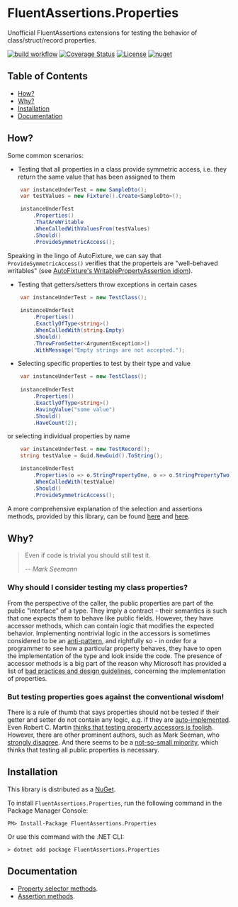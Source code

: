 # FluentAssertions.Properties

Unofficial FluentAssertions extensions for testing the behavior of class/struct/record properties.

[![build workflow](https://github.com/rsvilenov/FluentAssertions.Properties/actions/workflows/build.yml/badge.svg)](https://github.com/rsvilenov/FluentAssertions.Properties/actions/workflows/build.yml) 
[![Coverage Status](https://coveralls.io/repos/github/rsvilenov/FluentAssertions.Properties/badge.svg)](https://coveralls.io/github/rsvilenov/FluentAssertions.Properties)
[![License](https://img.shields.io/badge/License-Apache%202.0-blue.svg)](https://opensource.org/licenses/Apache-2.0) 
[![nuget](https://img.shields.io/nuget/v/FluentAssertions.Properties)](https://www.nuget.org/packages/FluentAssertions.Properties)

## Table of Contents  

- [How?](#How)
- [Why?](#Why)
- [Installation](#Installation)
- [Documentation](#Documentation)

## How?

Some common scenarios:

* Testing that all properties in a class provide symmetric access, i.e. they return the same value that has been assigned to them
```csharp
    var instanceUnderTest = new SampleDto();
    var testValues = new Fixture().Create<SampleDto>();

    instanceUnderTest
        .Properties()
        .ThatAreWritable
        .WhenCalledWithValuesFrom(testValues)
        .Should()
        .ProvideSymmetricAccess();
```

Speaking in the lingo of AutoFixture, we can say that `ProvideSymmetricAccess()` verifies that the properteis are "well-behaved writables" (see [AutoFixture's WritablePropertyAssertion idiom](http://www.shujaat.net/2013/05/writable-property-assertions-using.html)).

* Testing that getters/setters throw exceptions in certain cases

```csharp
    var instanceUnderTest = new TestClass();
            
    instanceUnderTest
        .Properties()
        .ExactlyOfType<string>()
        .WhenCalledWith(string.Empty)
        .Should()
        .ThrowFromSetter<ArgumentException>()
        .WithMessage("Empty strings are not accepted.");
```

* Selecting specific properties to test by their type and value

```csharp
    var instanceUnderTest = new TestClass();
            
    instanceUnderTest
        .Properties()
        .ExactlyOfType<string>()
        .HavingValue("some value")
        .Should()
        .HaveCount(2);
```

or selecting individual properties by name
```csharp
    var instanceUnderTest = new TestRecord();
    string testValue = Guid.NewGuid().ToString();

    instanceUnderTest
        .Properties(o => o.StringPropertyOne, o => o.StringPropertyTwo)
        .WhenCalledWith(testValue)
        .Should()
        .ProvideSymmetricAccess();
```

A more comprehensive explanation of the selection and assertions methods, provided by this library, can be found [here](./Selectors.md) and [here](./Assertions.md).

## Why?

> Even if code is trivial you should still test it.
> 
> -- <cite>Mark Seemann</cite>

### Why should I consider testing my class properties?
From the perspective of the caller, the public properties are part of the public "interface" of a type. They imply a contract - their semantics is such that
one expects them to behave like public fields. However, they have accessor methods, 
which can contain logic that modifies the expected behavior. Implementing nontrivial logic in the accessors is sometimes considered
to be an [anti-pattern](https://www.codeproject.com/Tips/1069467/Asymmetric-Property-anti-pattern),
and rightfully so - in order for a programmer to see how a particular property behaves,
they have to open the implementation of the type and look inside the code. The presence of accessor
methods is a big part of the reason why Microsoft has provided a list of [bad practices and design guidelines](https://docs.microsoft.com/en-us/dotnet/standard/design-guidelines/property), concerning the implementation of properties.

### But testing properties goes against the conventional wisdom!
There is a rule of thumb that says properties should not be tested if their getter and setter do not
contain any logic, e.g. if they are [auto-implemented](https://docs.microsoft.com/en-us/dotnet/csharp/programming-guide/classes-and-structs/auto-implemented-properties). Even Robert C. Martin [thinks that testing property accessors is foolish](https://blog.cleancoder.com/uncle-bob/2013/03/06/ThePragmaticsOfTDD.html). However, there are other prominent authors, such as Mark Seeman, who [strongly disagree](https://blog.ploeh.dk/2013/03/08/test-trivial-code/). And there seems to be a [not-so-small minority](https://stackoverflow.com/questions/18967697/should-you-unit-test-simple-properties), which thinks that testing all public properties is necessary.

## Installation
This library is distributed as a [NuGet](https://www.nuget.org/packages/FluentAssertions.Properties/).

To install `FluentAssertions.Properties`, run the following command in the Package Manager Console:

```
PM> Install-Package FluentAssertions.Properties
```
Or use this command with the .NET CLI:
```
> dotnet add package FluentAssertions.Properties
```

## Documentation

* [Property selector methods](https://github.com/rsvilenov/FluentAssertions.Properties/blob/master/docs/Selectors.md).
* [Assertion methods](https://github.com/rsvilenov/FluentAssertions.Properties/blob/master/docs/Assertions.md).
